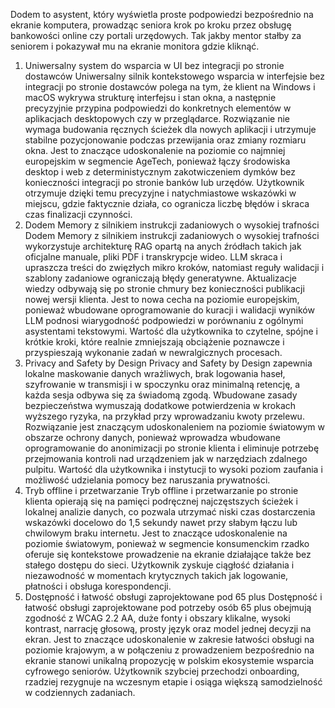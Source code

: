 Dodem to asystent, który wyświetla proste podpowiedzi bezpośrednio na ekranie komputera, prowadząc seniora krok po kroku przez obsługę bankowości online czy portali urzędowych. Tak jakby mentor stałby za seniorem i pokazywał mu na ekranie monitora gdzie kliknąć.

1. Uniwersalny system do wsparcia w UI bez integracji po stronie dostawców
   Uniwersalny silnik kontekstowego wsparcia w interfejsie bez integracji po stronie dostawców polega na tym, że klient na Windows i macOS wykrywa strukturę interfejsu i stan okna, a następnie precyzyjnie przypina podpowiedzi do konkretnych elementów w aplikacjach desktopowych czy w przeglądarce. Rozwiązanie nie wymaga budowania ręcznych ścieżek dla nowych aplikacji i utrzymuje stabilne pozycjonowanie podczas przewijania oraz zmiany rozmiaru okna. Jest to znaczące udoskonalenie na poziomie co najmniej europejskim w segmencie AgeTech, ponieważ łączy środowiska desktop i web z deterministycznym zakotwiczeniem dymków bez konieczności integracji po stronie banków lub urzędów. Użytkownik otrzymuje dzięki temu precyzyjne i natychmiastowe wskazówki w miejscu, gdzie faktycznie działa, co ogranicza liczbę błędów i skraca czas finalizacji czynności.
2. Dodem Memory z silnikiem instrukcji zadaniowych o wysokiej trafności
   Dodem Memory z silnikiem instrukcji zadaniowych o wysokiej trafności wykorzystuje architekturę RAG opartą na anych źródłach takich jak oficjalne manuale, pliki PDF i transkrypcje wideo. LLM skraca i upraszcza treści do zwięzłych mikro kroków, natomiast reguły walidacji i szablony zadaniowe ograniczają błędy generatywne. Aktualizacje wiedzy odbywają się po stronie chmury bez konieczności publikacji nowej wersji klienta. Jest to nowa cecha na poziomie europejskim, ponieważ wbudowane oprogramowanie do kuracji i walidacji wyników LLM podnosi wiarygodność podpowiedzi w porównaniu z ogólnymi asystentami tekstowymi. Wartość dla użytkownika to czytelne, spójne i krótkie kroki, które realnie zmniejszają obciążenie poznawcze i przyspieszają wykonanie zadań w newralgicznych procesach.
3. Privacy and Safety by Design
   Privacy and Safety by Design zapewnia lokalne maskowanie danych wrażliwych, brak logowania haseł, szyfrowanie w transmisji i w spoczynku oraz minimalną retencję, a każda sesja odbywa się za świadomą zgodą. Wbudowane zasady bezpieczeństwa wymuszają dodatkowe potwierdzenia w krokach wyższego ryzyka, na przykład przy wprowadzaniu kwoty przelewu. Rozwiązanie jest znaczącym udoskonaleniem na poziomie światowym w obszarze ochrony danych, ponieważ wprowadza wbudowane oprogramowanie do anonimizacji po stronie klienta i eliminuje potrzebę przejmowania kontroli nad urządzeniem jak w narzędziach zdalnego pulpitu. Wartość dla użytkownika i instytucji to wysoki poziom zaufania i możliwość udzielania pomocy bez naruszania prywatności.
4. Tryb offline i przetwarzanie
   Tryb offline i przetwarzanie po stronie klienta opierają się na pamięci podręcznej najczęstszych ścieżek i lokalnej analizie danych, co pozwala utrzymać niski czas dostarczenia wskazówki docelowo do 1,5 sekundy nawet przy słabym łączu lub chwilowym braku internetu. Jest to znaczące udoskonalenie na poziomie światowym, ponieważ w segmencie konsumenckim rzadko oferuje się kontekstowe prowadzenie na ekranie działające także bez stałego dostępu do sieci. Użytkownik zyskuje ciągłość działania i niezawodność w momentach krytycznych takich jak logowanie, płatności i obsługa korespondencji.
5. Dostępność i łatwość obsługi zaprojektowane pod 65 plus
   Dostępność i łatwość obsługi zaprojektowane pod potrzeby osób 65 plus obejmują zgodność z WCAG 2.2 AA, duże fonty i obszary klikalne, wysoki kontrast, narrację głosową, prosty język oraz model jednej decyzji na ekran. Jest to znaczące udoskonalenie w zakresie łatwości obsługi na poziomie krajowym, a w połączeniu z prowadzeniem bezpośrednio na ekranie stanowi unikalną propozycję w polskim ekosystemie wsparcia cyfrowego seniorów. Użytkownik szybciej przechodzi onboarding, rzadziej rezygnuje na wczesnym etapie i osiąga większą samodzielność w codziennych zadaniach.
